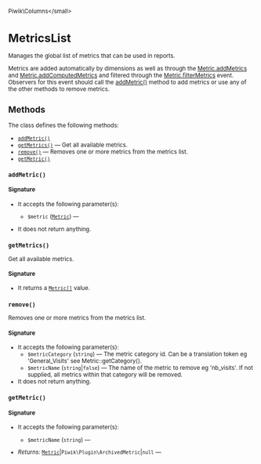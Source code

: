 <small>Piwik\Columns\</small>

MetricsList
===========

Manages the global list of metrics that can be used in reports.

Metrics are added automatically by dimensions as well as through the [Metric.addMetrics](/api-reference/events#metricaddmetrics) and
[Metric.addComputedMetrics](/api-reference/events#metricaddcomputedmetrics) and filtered through the [Metric.filterMetrics](/api-reference/events#metricfiltermetrics) event.
Observers for this event should call the [addMetric()](/api-reference/Piwik/Columns/MetricsList#addmetric) method to add metrics or use any of the other
methods to remove metrics.

Methods
-------

The class defines the following methods:

- [`addMetric()`](#addmetric)
- [`getMetrics()`](#getmetrics) &mdash; Get all available metrics.
- [`remove()`](#remove) &mdash; Removes one or more metrics from the metrics list.
- [`getMetric()`](#getmetric)

<a name="addmetric" id="addmetric"></a>
<a name="addMetric" id="addMetric"></a>
### `addMetric()`

#### Signature

-  It accepts the following parameter(s):
    - `$metric` ([`Metric`](../../Piwik/Plugin/Metric.md)) &mdash;
      
- It does not return anything.

<a name="getmetrics" id="getmetrics"></a>
<a name="getMetrics" id="getMetrics"></a>
### `getMetrics()`

Get all available metrics.

#### Signature

- It returns a [`Metric[]`](../../Piwik/Plugin/Metric.md) value.

<a name="remove" id="remove"></a>
<a name="remove" id="remove"></a>
### `remove()`

Removes one or more metrics from the metrics list.

#### Signature

-  It accepts the following parameter(s):
    - `$metricCategory` (`string`) &mdash;
       The metric category id. Can be a translation token eg 'General_Visits' see Metric::getCategory().
    - `$metricName` (`string`|`false`) &mdash;
       The name of the metric to remove eg 'nb_visits'. If not supplied, all metrics within that category will be removed.
- It does not return anything.

<a name="getmetric" id="getmetric"></a>
<a name="getMetric" id="getMetric"></a>
### `getMetric()`

#### Signature

-  It accepts the following parameter(s):
    - `$metricName` (`string`) &mdash;
      

- *Returns:*  [`Metric`](../../Piwik/Plugin/Metric.md)|`Piwik\Plugin\ArchivedMetric`|`null` &mdash;
    

